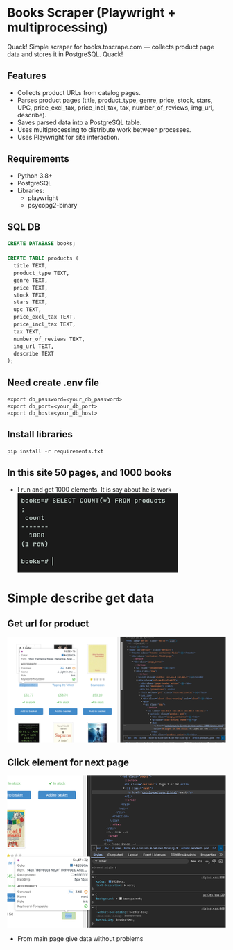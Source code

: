 # Books Scraper (Playwright + multiprocessing)

Quack! Simple scraper for books.toscrape.com — collects product page data and stores it in PostgreSQL. Quack!

## Features

- Collects product URLs from catalog pages.
- Parses product pages (title, product_type, genre, price, stock, stars, UPC, price_excl_tax, price_incl_tax, tax, number_of_reviews, img_url, describe).
- Saves parsed data into a PostgreSQL table.
- Uses multiprocessing to distribute work between processes.
- Uses Playwright for site interaction.

## Requirements

- Python 3.8+
- PostgreSQL
- Libraries:
  - playwright
  - psycopg2-binary

## SQL DB

```sql
CREATE DATABASE books;

CREATE TABLE products (
  title TEXT,
  product_type TEXT,
  genre TEXT,
  price TEXT,
  stock TEXT,
  stars TEXT,
  upc TEXT,
  price_excl_tax TEXT,
  price_incl_tax TEXT,
  tax TEXT,
  number_of_reviews TEXT,
  img_url TEXT,
  describe TEXT
);
```

## Need create .env file
```angular2html
export db_password=<your_db_password>
export db_port=<your_db_port>
export db_host=<your_db_host>
```
## Install libraries
```
pip install -r requirements.txt
```

## In this site 50 pages, and 1000 books
- I run and get 1000 elements. It is say about he is work
![img.png](photo_readme/img.png)

# Simple describe get data

## Get url for product

![img.png](photo_readme/img_0.png)

## Click element for next page

![img_1.png](photo_readme/img_1.png)

- From main page give data without problems